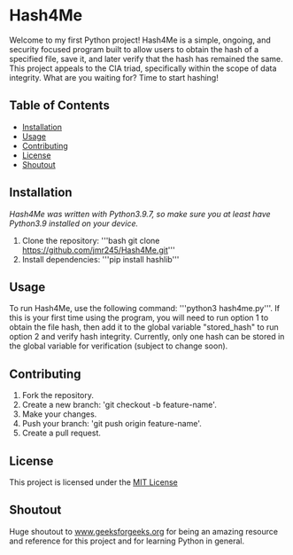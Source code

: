 # Hash4Me
Welcome to my first Python project!  Hash4Me is a simple, ongoing, and security focused program built to allow users to obtain the hash of a specified file, save it, and later verify that the hash has remained the same.  This project appeals to the CIA triad, specifically within the scope of data integrity.  What are you waiting for?  Time to start hashing!
## Table of Contents
- [Installation](#installation)
- [Usage](#usage)
- [Contributing](#contributing)
- [License](#license)
- [Shoutout](#shoutout)
## Installation
*Hash4Me was written with Python3.9.7, so make sure you at least have Python3.9 installed on your device.*
1. Clone the repository:
   '''bash git clone https://github.com/jmr245/Hash4Me.git'''
2. Install dependencies:
   '''pip install hashlib'''
## Usage
To run Hash4Me, use the following command: '''python3 hash4me.py'''.  If this is your first time using the program, you will need to run option 1 to obtain the file hash, then add it to the global variable "stored_hash" to run option 2 and verify hash integrity.  Currently, only one hash can be stored in the global variable for verification (subject to change soon).
## Contributing
1. Fork the repository.
2. Create a new branch: 'git checkout -b feature-name'.
3. Make your changes.
4. Push your branch: 'git push origin feature-name'.
5. Create a pull request.
## License
This project is licensed under the [MIT License](LICENSE)
## Shoutout
Huge shoutout to www.geeksforgeeks.org for being an amazing resource and reference for this project and for learning Python in general.
